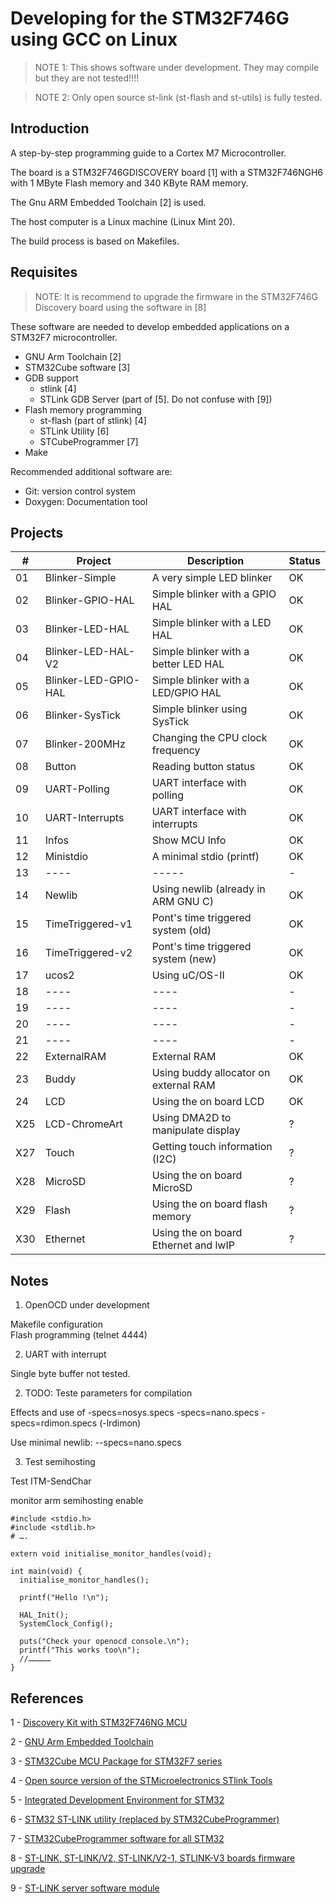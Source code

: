 Developing for the STM32F746G using GCC on Linux
================================================

>NOTE 1: This shows software under development. They may compile but they are not tested!!!!

> NOTE 2: Only open source st-link (st-flash and st-utils) is fully tested.


Introduction
------------

A step-by-step programming guide to a Cortex M7 Microcontroller.

The board is a STM32F746GDISCOVERY board [1]     with a STM32F746NGH6 with 1 MByte Flash memory and 340 KByte RAM memory.

The Gnu ARM Embedded Toolchain [2] is used.

The host computer is a Linux machine (Linux Mint 20).

The build process is based on Makefiles.


Requisites
----------


> NOTE: It is recommend to upgrade the firmware in the STM32F746G Discovery board using the software in [8]


These software are needed to develop embedded applications on a STM32F7 microcontroller.

* GNU Arm Toolchain [2]
* STM32Cube software [3]
* GDB support
    - stlink [4]
    - STLink GDB Server (part of [5]. Do not confuse with [9])
* Flash memory programming
    - st-flash (part of stlink) [4]
    - STLink Utility [6]
    - STCubeProgrammer [7]
* Make

Recommended additional software are:

* Git: version control system
* Doxygen: Documentation tool

Projects
--------

|  #  |  Project            |  Description                         | Status
|-----|---------------------|--------------------------------------|------------
| 01  | Blinker-Simple      | A very simple LED blinker            | OK
| 02  | Blinker-GPIO-HAL    | Simple blinker with a GPIO HAL       | OK 
| 03  | Blinker-LED-HAL     | Simple blinker with a LED HAL        | OK 
| 04  | Blinker-LED-HAL-V2  | Simple blinker with a better LED HAL | OK 
| 05  | Blinker-LED-GPIO-HAL| Simple blinker with a LED/GPIO HAL   | OK 
| 06  | Blinker-SysTick     | Simple blinker using SysTick         | OK 
| 07  | Blinker-200MHz      | Changing the CPU clock frequency     | OK
| 08  | Button              | Reading button status                | OK
| 09  | UART-Polling        | UART interface with polling          | OK
| 10  | UART-Interrupts     | UART interface with interrupts       | OK
| 11  | Infos               | Show MCU Info                        | OK
| 12  | Ministdio           | A minimal stdio (printf)             | OK
| 13  | ----                | -----                                | -
| 14  | Newlib              | Using newlib (already in ARM GNU C)  | OK
| 15  | TimeTriggered-v1    | Pont's time triggered system (old)   | OK 
| 16  | TimeTriggered-v2    | Pont's time triggered system (new)   | OK
| 17  | ucos2               | Using uC/OS-II                       | OK 
| 18  | ----                | ----                                 | -
| 19  | ----                | ----                                 | -
| 20  | ----                | ----                                 | -
| 21  | ----                | ----                                 | -
| 22  | ExternalRAM         | External RAM                         | OK
| 23  | Buddy               | Using buddy allocator on external RAM| OK
| 24  | LCD                 | Using the on board LCD               | OK
| X25 | LCD-ChromeArt       | Using DMA2D to manipulate display    | ?
| X27 | Touch               | Getting touch information (I2C)      | ?
| X28 | MicroSD             | Using the on board MicroSD           | ?
| X29 | Flash               | Using the on board flash memory      | ?
| X30 | Ethernet            | Using the on board Ethernet and lwIP | ?



Notes
-----

1. OpenOCD under development

Makefile configuration   
Flash programming (telnet 4444)  


2. UART with interrupt

Single byte buffer not tested.

2. TODO: Teste parameters for compilation

Effects and use of -specs=nosys.specs -specs=nano.specs -specs=rdimon.specs (-lrdimon)

Use minimal newlib: --specs=nano.specs

3. Test semihosting

Test ITM-SendChar  

monitor arm semihosting enable  


    #include <stdio.h>
    #include <stdlib.h>
    # ….

    extern void initialise_monitor_handles(void);

    int main(void) {
      initialise_monitor_handles();

      printf("Hello !\n");

      HAL_Init();
      SystemClock_Config();

      puts("Check your openocd console.\n");
      printf("This works too\n");
      //……………
    }


References
----------

1 - [Discovery Kit with STM32F746NG MCU](https://www.st.com/en/evaluation-tools/32f746gdiscovery.html)

2 - [GNU Arm Embedded Toolchain](https://developer.arm.com/tools-and-software/open-source-software/developer-tools/gnu-toolchain/gnu-rm)

3 - [STM32Cube MCU Package for STM32F7 series](https://www.st.com/en/embedded-software/stm32cubef7.html)

4 - [Open source version of the STMicroelectronics STlink Tools](https://github.com/stlink-org/stlink)

5 - [Integrated Development Environment for STM32](https://www.st.com/en/development-tools/stm32cubeide.html)

6 - [STM32 ST-LINK utility (replaced by STM32CubeProgrammer)](https://www.st.com/content/st_com/en/products/development-tools/software-development-tools/stm32-software-development-tools/stm32-programmers/stsw-link004.html)

7 - [STM32CubeProgrammer software for all STM32](https://www.st.com/en/development-tools/stm32cubeprog.html)

8 - [ST-LINK, ST-LINK/V2, ST-LINK/V2-1, STLINK-V3 boards firmware upgrade](https://www.st.com/content/st_com/en/products/development-tools/software-development-tools/stm32-software-development-tools/stm32-programmers/stsw-link007.html)

9 - [ST-LINK server software module ](https://www.st.com/content/st_com/en/products/development-tools/software-development-tools/stm32-software-development-tools/stm32-performance-and-debuggers/st-link-server.html)

